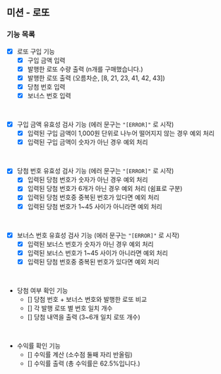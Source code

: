 ## 미션 - 로또

### 기능 목록

- [x] 로또 구입 기능
  - [x] 구입 금액 입력
  - [x] 발행한 로또 수량 출력 (n개를 구매했습니다.)
  - [x] 발행한 로또 출력 (오름차순, [8, 21, 23, 41, 42, 43])
  - [x] 당첨 번호 입력
  - [x] 보너스 번호 입력

<br/>

- [x] 구입 금액 유효성 검사 기능 (에러 문구는 `"[ERROR]"` 로 시작)
  - [x] 입력된 구입 금액이 1,000원 단위로 나누어 떨어지지 않는 경우 예외 처리
  - [x] 입력된 구입 금액이 숫자가 아닌 경우 예외 처리

<br/>

- [x] 당첨 번호 유효성 검사 기능 (에러 문구는 `"[ERROR]"` 로 시작)
  - [x] 입력된 당첨 번호가 숫자가 아닌 경우 예외 처리
  - [x] 입력된 당첨 번호가 6개가 아닌 경우 예외 처리 (쉼표로 구분)
  - [x] 입력된 당첨 번호중 중복된 번호가 있다면 예외 처리
  - [x] 입력된 당첨 번호가 1~45 사이가 아니라면 예외 처리

<br/>

- [x] 보너스 번호 유효성 검사 기능 (에러 문구는 `"[ERROR]"` 로 시작)
  - [x] 입력된 보너스 번호가 숫자가 아닌 경우 예외 처리
  - [x] 입력된 보너스 번호가 1~45 사이가 아니라면 예외 처리
  - [x] 입력된 당첨 번호중 중복된 번호가 있다면 예외 처리

<br/>

- 당첨 여부 확인 기능
  - [] 당첨 번호 + 보너스 번호와 발행한 로또 비교
  - [] 각 발행 로또 별 번호 일치 개수
  - [] 당첨 내역을 출력 (3~6개 일치 로또 개수)

<br/>

- 수익률 확인 기능
  - [] 수익률 계산 (소수점 둘째 자리 반올림)
  - [] 수익률 출력 (총 수익률은 62.5%입니다.)
